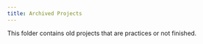 ```yaml
---
title: Archived Projects
---
```


This folder contains old projects that are practices or not finished.
